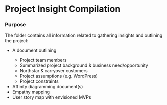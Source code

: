 # Project Insight Compilation

<h3>Purpose</h3>

The folder contains all information related to gathering insights and outlining the project:

<ul>
  <li> A document outlining </li>
    <ul>
      <li>Project team members</li>
      <li>Summarized project background & business need/opportunity</li>
      <li>Northstar & carryover customers</li>
      <li>Project assumptions (e.g. WordPress)</li>
      <li>Project constraints</li>
    </ul>
  <li>Affinity diagramming document(s)</li>
  <li>Empathy mapping</li>
  <li>User story map with envisioned MVPs</li>
</ul>
